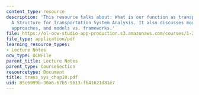```yaml
---
content_type: resource
description: 'This resource talks about: What is our function as transportation professionals?
  A Structure for Transportation System Analysis. It also discusses modeling and it''s
  approaches, and models vs. frameworks.'
file: https://ol-ocw-studio-app-production.s3.amazonaws.com/courses/1-221j-transportation-systems-fall-2004/85c6999b30a667b59613fb41621d81e7_trans_sys_chap10.pdf
file_type: application/pdf
learning_resource_types:
- Lecture Notes
ocw_type: OCWFile
parent_title: Lecture Notes
parent_type: CourseSection
resourcetype: Document
title: trans_sys_chap10.pdf
uid: 85c6999b-30a6-67b5-9613-fb41621d81e7
---
```

